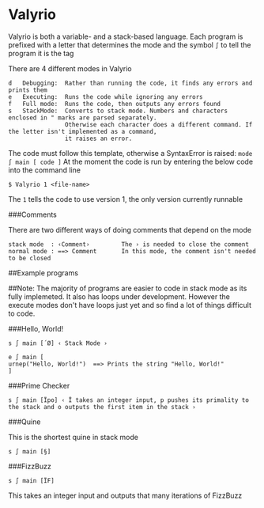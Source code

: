 # Valyrio

Valyrio is both a variable- and a stack-based language. Each program is prefixed with a letter that determines the mode and the symbol ` ∫ ` to tell the program it is the tag

There are 4 different modes in Valyrio

    d   Debugging:  Rather than running the code, it finds any errors and prints them
    e   Executing:  Runs the code while ignoring any errors
    f   Full mode:  Runs the code, then outputs any errors found
    s   StackMode:  Converts to stack mode. Numbers and characters enclosed in " marks are parsed separately. 
                    Otherwise each character does a different command. If the letter isn't implemented as a command,
                    it raises an error.
                    
The code must follow this template, otherwise a SyntaxError is raised: `mode ∫ main [ code ]`
At the moment the code is run by entering the below code into the command line

    $ Valyrio 1 <file-name>
    
The `1` tells the code to use version 1, the only version currently runnable

###Comments

There are two different ways of doing comments that depend on the mode

    stack mode  : ‹Comment›         The › is needed to close the comment
    normal mode : ==> Comment       In this mode, the comment isn't needed to be closed

##Example programs

##Note: The majority of programs are easier to code in stack mode as its fully implemeted. It also has loops under development.
        However the execute modes don't have loops just yet and so find a lot of things difficult to code.

###Hello, World!

    s ∫ main [´Ø] ‹ Stack Mode › 
    
    e ∫ main [
    urnep("Hello, World!")  ==> Prints the string "Hello, World!"
    ]
    
###Prime Checker

    s ∫ main [Ïpo] ‹ Ï takes an integer input, p pushes its primality to the stack and o outputs the first item in the stack ›
    
###Quine

This is the shortest quine in stack mode

    s ∫ main [§]
    
###FizzBuzz

    s ∫ main [ÏF]
    
This takes an integer input and outputs that many iterations of FizzBuzz
    

